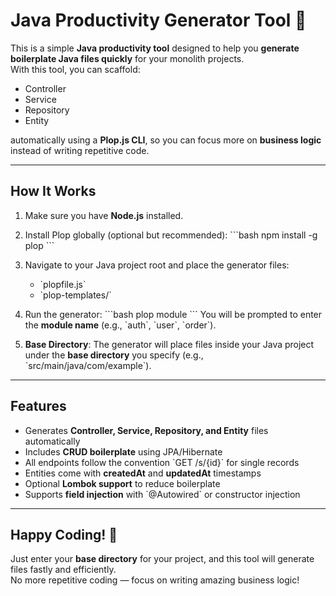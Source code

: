 # Java Productivity Generator Tool 🚀

This is a simple **Java productivity tool** designed to help you **generate boilerplate Java files quickly** for your monolith projects.  
With this tool, you can scaffold:

- Controller
- Service
- Repository
- Entity

automatically using a **Plop.js CLI**, so you can focus more on **business logic** instead of writing repetitive code.

---

## How It Works

1. Make sure you have **Node.js** installed.
2. Install Plop globally (optional but recommended):
   \`\`\`bash
   npm install -g plop
   \`\`\`
3. Navigate to your Java project root and place the generator files:
   - \`plopfile.js\`
   - \`plop-templates/\`
4. Run the generator:
   \`\`\`bash
   plop module
   \`\`\`
   You will be prompted to enter the **module name** (e.g., \`auth\`, \`user\`, \`order\`).

5. **Base Directory**: The generator will place files inside your Java project under the **base directory** you specify (e.g., \`src/main/java/com/example\`).

---

## Features

- Generates **Controller, Service, Repository, and Entity** files automatically
- Includes **CRUD boilerplate** using JPA/Hibernate
- All endpoints follow the convention \`GET /s/{id}\` for single records
- Entities come with **createdAt** and **updatedAt** timestamps
- Optional **Lombok support** to reduce boilerplate
- Supports **field injection** with \`@Autowired\` or constructor injection

---

## Happy Coding! 🎉

Just enter your **base directory** for your project, and this tool will generate files fastly and efficiently.  
No more repetitive coding — focus on writing amazing business logic!
